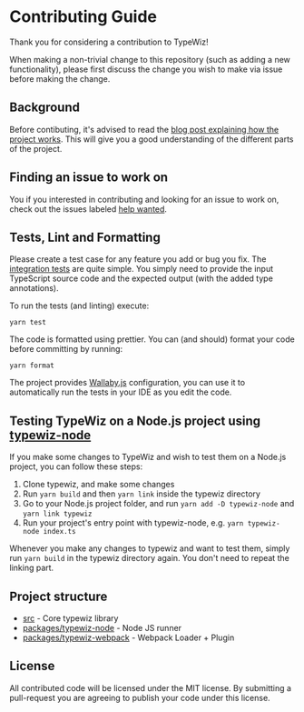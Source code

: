 # Contributing Guide

Thank you for considering a contribution to TypeWiz!

When making a non-trivial change to this repository (such as adding a new functionality), 
please first discuss the change you wish to make via issue before making the change. 

## Background

Before contibuting, it's advised to read the [blog post explaining how the project works](https://medium.com/p/diving-into-the-internals-of-typescript-how-i-built-typewiz-d273bbef3565). 
This will give you a good understanding of the different parts of the project.

## Finding an issue to work on

You if you interested in contributing and looking for an issue to work on, check out the issues labeled [help wanted](https://github.com/urish/typewiz/issues?q=is%3Aopen+is%3Aissue+label%3A%22help+wanted%22).

## Tests, Lint and Formatting

Please create a test case for any feature you add or bug you fix. The [integration tests](https://github.com/urish/typewiz/blob/master/src/integration.spec.ts) are quite simple. You simply need to provide the input TypeScript source code and the expected output (with the added type annotations).

To run the tests (and linting) execute:

    yarn test
    
The code is formatted using prettier. You can (and should) format your code before committing by running:

    yarn format
    
The project provides [Wallaby.js](https://wallabyjs.com/) configuration, you can use it to automatically run the tests in your IDE as you edit the code.

## Testing TypeWiz on a Node.js project using [typewiz-node](packages/typewiz-node)

If you make some changes to TypeWiz and wish to test them on a Node.js project, you can follow these steps:

1. Clone typewiz, and make some changes
2. Run `yarn build` and then `yarn link` inside the typewiz directory
3. Go to your Node.js project folder, and run `yarn add -D typewiz-node` and `yarn link typewiz` 
4. Run your project's entry point with typewiz-node, e.g. `yarn typewiz-node index.ts`

Whenever you make any changes to typewiz and want to test them, simply run `yarn build` in the typewiz directory again. You don't need to repeat the linking part.

## Project structure

- [src](src) - Core typewiz library
- [packages/typewiz-node](packages/typewiz-node) - Node JS runner
- [packages/typewiz-webpack](packages/typewiz-webpack) - Webpack Loader + Plugin

## License

All contributed code will be licensed under the MIT license. By submitting a pull-request you are agreeing to publish your code under this license.
